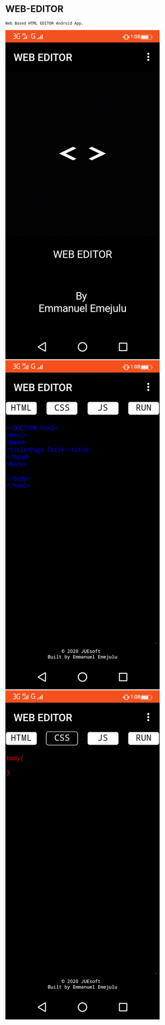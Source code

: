 # WEB-EDITOR
    Web Based HTML EDITOR Android App.
![screenshots](IMG/Screenshot_20200825-010843.png)
![screenshots](IMG/Screenshot_20200825-010847.png)
![screenshots](IMG/Screenshot_20200825-010851.png)
